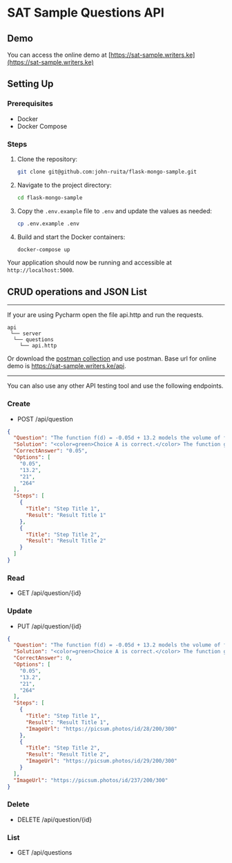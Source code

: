 # SAT Sample Questions API

## Demo
You can access the online demo at [https://sat-sample.writers.ke](https://sat-sample.writers.ke)

## Setting Up

### Prerequisites
- Docker
- Docker Compose

### Steps
1. Clone the repository:
    ```sh
    git clone git@github.com:john-ruita/flask-mongo-sample.git
    ```
2. Navigate to the project directory:
    ```sh
    cd flask-mongo-sample
    ```
3. Copy the `.env.example` file to `.env` and update the values as needed:
    ```sh
    cp .env.example .env
    ```
4. Build and start the Docker containers:
    ```sh
    docker-compose up
    ```

Your application should now be running and accessible at `http://localhost:5000`.

## CRUD operations and JSON List
****
If your are using Pycharm open the file api.http and run the requests.
```
api
 └── server
  └── questions
    └── api.http
```
Or download the [postman collection](https://sat-sample.writers.ke/postman) and use postman.
Base url for online demo is https://sat-sample.writers.ke/api.
****
You can also use any other API testing tool and use the following endpoints.

### Create
- POST /api/question
```json
{
  "Question": "The function f(d) = -0.05d + 13.2 models the volume of fuel (in gallons) left in a truck's fuel tank after driving d miles. Based on this model, approximately how many gallons of fuel are consumed for every mile driven?",
  "Solution": "<color=green>Choice A is correct.</color> The function given is:\n<b><color=black>f(d) = -0.05d + 13.2</color></b>\n\nHere, the coefficient of d (which is -0.05) represents the change in the volume of fuel for each additional mile driven. \n\nSince it's negative, it indicates that the truck uses 0.05 gallons for each mile.\n",
  "CorrectAnswer": "0.05",
  "Options": [
    "0.05",
    "13.2",
    "21",
    "264"
  ],
  "Steps": [
    {
      "Title": "Step Title 1",
      "Result": "Result Title 1"
    },
    {
      "Title": "Step Title 2",
      "Result": "Result Title 2"
    }
  ]
}
```
### Read
- GET /api/question/{id}

### Update
- PUT /api/question/{id}
```json
{
  "Question": "The function f(d) = -0.05d + 13.2 models the volume of fuel (in gallons) left in a truck's fuel tank after driving d miles. Based on this model, approximately how many gallons of fuel are consumed for every mile driven?",
  "Solution": "<color=green>Choice A is correct.</color> The function given is:\n<b><color=black>f(d) = -0.05d + 13.2</color></b>\n\nHere, the coefficient of d (which is -0.05) represents the change in the volume of fuel for each additional mile driven. \n\nSince it's negative, it indicates that the truck uses 0.05 gallons for each mile.\n",
  "CorrectAnswer": 0,
  "Options": [
    "0.05",
    "13.2",
    "21",
    "264"
  ],
  "Steps": [
    {
      "Title": "Step Title 1",
      "Result": "Result Title 1",
      "ImageUrl": "https://picsum.photos/id/28/200/300"
    },
    {
      "Title": "Step Title 2",
      "Result": "Result Title 2",
      "ImageUrl": "https://picsum.photos/id/29/200/300"
    }
  ],
  "ImageUrl": "https://picsum.photos/id/237/200/300"
}
```

### Delete
- DELETE /api/question/{id}

### List
- GET /api/questions
